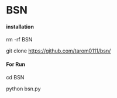 # BSN

#### installation
rm -rf BSN

git clone https://github.com/tarom0111/bsn/
#### For Run

cd BSN

python bsn.py

